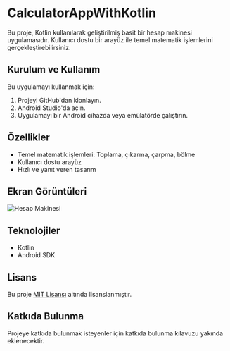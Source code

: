 # CalculatorAppWithKotlin

Bu proje, Kotlin kullanılarak geliştirilmiş basit bir hesap makinesi uygulamasıdır. Kullanıcı dostu bir arayüz ile temel matematik işlemlerini gerçekleştirebilirsiniz.

## Kurulum ve Kullanım

Bu uygulamayı kullanmak için:
1. Projeyi GitHub'dan klonlayın.
2. Android Studio'da açın.
3. Uygulamayı bir Android cihazda veya emülatörde çalıştırın.

## Özellikler

- Temel matematik işlemleri: Toplama, çıkarma, çarpma, bölme
- Kullanıcı dostu arayüz
- Hızlı ve yanıt veren tasarım

## Ekran Görüntüleri

![Hesap Makinesi](AddPhoto/calApp.png)

## Teknolojiler

- Kotlin
- Android SDK

## Lisans

Bu proje [MIT Lisansı](LICENSE) altında lisanslanmıştır.

## Katkıda Bulunma

Projeye katkıda bulunmak isteyenler için katkıda bulunma kılavuzu yakında eklenecektir.
